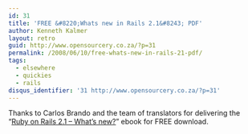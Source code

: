 ```yaml
---
id: 31
title: 'FREE &#8220;Whats new in Rails 2.1&#8243; PDF'
author: Kenneth Kalmer
layout: retro
guid: http://www.opensourcery.co.za/?p=31
permalink: /2008/06/10/free-whats-new-in-rails-21-pdf/
tags:
  - elsewhere
  - quickies
  - rails
disqus_identifier: '31 http://www.opensourcery.co.za/?p=31'
---
```


Thanks to Carlos Brando and the team of translators for delivering the &#8220;<a href="http://www.nomedojogo.com/2008/06/09/new-free-book-ruby-on-rails-21-whats-new/" target="_blank">Ruby on Rails 2.1 &#8211; What&#8217;s new?</a>&#8221; ebook for FREE download.

